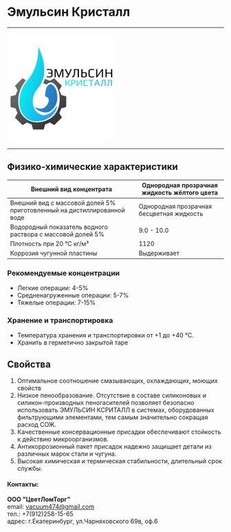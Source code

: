 # **Эмульсин Кристалл**
***

<img src="images/Logo.png" alt="LOGO" style="height: 250px; width:250px;"/>

***
## Физико-химические характеристики
| Внешний вид концентрата                                            | Однородная прозрачная жидкость жёлтого цвета |
|--------------------------------------------------------------------|----------------------------------------------|
| Внешний вид с массовой долей 5% приготовленный на дистиллированной воде | Однородная прозрачная бесцветная жидкость|
| Водородный показатель водного раствора с массовой долей 5%         | 9.0 - 10.0|
| Плотность при 20 °С кг/м³                                          | 1120|
| Коррозия чугунной пластины                                         | Выдерживает |
### Рекомендуемые концентрации
- Легкие операции: 4-5%
- Средненагруженные операции: 5-7%
- Тяжелые операции: 7-15%
### Хранение и транспортировка
- Температура хранения и транспортировки от +1 до +40 °С.
- Хранить в герметично закрытой таре
## **Свойства**
1. Оптимальное соотношение смазывающих, охлаждающих, моющих свойств
2. Низкое пенообразование. Отсутствие в составе силиконовых и силикон-производных пеногасителей позволяет безопасно использовать ЭМУЛЬСИН КСРИТАЛЛ в системах, оборудованных фильтрующими элементами, тем самым значительно сокращая расход СОЖ.
3. Качественные консервационные присадки обеспечивают стойкость к действию микроорганизмов.
4. Антикоррозионный пакет присадок надежно защищает детали из различных марок стали и чугуна.
5. Высокая химическая и термическая стабильности, длительный срок службы.





#### Контакты:
**ООО "ЦветЛомТорг"**  
email: vacuum474@gmail.com  
тел.: +7(912)258-15-65  
адрес: г.Екатеринбург, ул.Чарняховского 69в, оф.6

